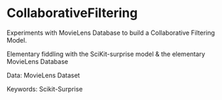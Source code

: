 # CollaborativeFiltering
Experiments with MovieLens Database to build a Collaborative Filtering Model. 

Elementary fiddling with the SciKit-surprise model & the elementary MovieLens Database

Data: MovieLens Dataset

Keywords: Scikit-Surprise
